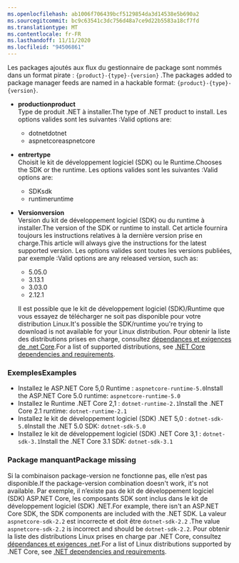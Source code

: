 ```yaml
---
ms.openlocfilehash: ab1006f706439bcf5129854da3d14538e5b690a2
ms.sourcegitcommit: bc9c63541c3dc756d48a7ce9d22b5583a18cf7fd
ms.translationtype: MT
ms.contentlocale: fr-FR
ms.lasthandoff: 11/11/2020
ms.locfileid: "94506861"
---
```


<span data-ttu-id="4edec-101">Les packages ajoutés aux flux du gestionnaire de package sont nommés dans un format pirate : `{product}-{type}-{version}` .</span><span class="sxs-lookup"><span data-stu-id="4edec-101">The packages added to package manager feeds are named in a hackable format: `{product}-{type}-{version}`.</span></span>

- <span data-ttu-id="4edec-102">**production**</span><span class="sxs-lookup"><span data-stu-id="4edec-102">**product**</span></span>\
<span data-ttu-id="4edec-103">Type de produit .NET à installer.</span><span class="sxs-lookup"><span data-stu-id="4edec-103">The type of .NET product to install.</span></span> <span data-ttu-id="4edec-104">Les options valides sont les suivantes :</span><span class="sxs-lookup"><span data-stu-id="4edec-104">Valid options are:</span></span>

  - <span data-ttu-id="4edec-105">dotnet</span><span class="sxs-lookup"><span data-stu-id="4edec-105">dotnet</span></span>
  - <span data-ttu-id="4edec-106">aspnetcore</span><span class="sxs-lookup"><span data-stu-id="4edec-106">aspnetcore</span></span>

- <span data-ttu-id="4edec-107">**entrer**</span><span class="sxs-lookup"><span data-stu-id="4edec-107">**type**</span></span>\
<span data-ttu-id="4edec-108">Choisit le kit de développement logiciel (SDK) ou le Runtime.</span><span class="sxs-lookup"><span data-stu-id="4edec-108">Chooses the SDK or the runtime.</span></span> <span data-ttu-id="4edec-109">Les options valides sont les suivantes :</span><span class="sxs-lookup"><span data-stu-id="4edec-109">Valid options are:</span></span>

  - <span data-ttu-id="4edec-110">SDK</span><span class="sxs-lookup"><span data-stu-id="4edec-110">sdk</span></span>
  - <span data-ttu-id="4edec-111">runtime</span><span class="sxs-lookup"><span data-stu-id="4edec-111">runtime</span></span>

- <span data-ttu-id="4edec-112">**Version**</span><span class="sxs-lookup"><span data-stu-id="4edec-112">**version**</span></span>\
<span data-ttu-id="4edec-113">Version du kit de développement logiciel (SDK) ou du runtime à installer.</span><span class="sxs-lookup"><span data-stu-id="4edec-113">The version of the SDK or runtime to install.</span></span> <span data-ttu-id="4edec-114">Cet article fournira toujours les instructions relatives à la dernière version prise en charge.</span><span class="sxs-lookup"><span data-stu-id="4edec-114">This article will always give the instructions for the latest supported version.</span></span> <span data-ttu-id="4edec-115">Les options valides sont toutes les versions publiées, par exemple :</span><span class="sxs-lookup"><span data-stu-id="4edec-115">Valid options are any released version, such as:</span></span>

  - <span data-ttu-id="4edec-116">5.0</span><span class="sxs-lookup"><span data-stu-id="4edec-116">5.0</span></span>
  - <span data-ttu-id="4edec-117">3.1</span><span class="sxs-lookup"><span data-stu-id="4edec-117">3.1</span></span>
  - <span data-ttu-id="4edec-118">3.0</span><span class="sxs-lookup"><span data-stu-id="4edec-118">3.0</span></span>
  - <span data-ttu-id="4edec-119">2.1</span><span class="sxs-lookup"><span data-stu-id="4edec-119">2.1</span></span>

  <span data-ttu-id="4edec-120">Il est possible que le kit de développement logiciel (SDK)/Runtime que vous essayez de télécharger ne soit pas disponible pour votre distribution Linux.</span><span class="sxs-lookup"><span data-stu-id="4edec-120">It's possible the SDK/runtime you're trying to download is not available for your Linux distribution.</span></span> <span data-ttu-id="4edec-121">Pour obtenir la liste des distributions prises en charge, consultez [dépendances et exigences de .net Core](../linux.md).</span><span class="sxs-lookup"><span data-stu-id="4edec-121">For a list of supported distributions, see [.NET Core dependencies and requirements](../linux.md).</span></span>

### <a name="examples"></a><span data-ttu-id="4edec-122">Exemples</span><span class="sxs-lookup"><span data-stu-id="4edec-122">Examples</span></span>

- <span data-ttu-id="4edec-123">Installez le ASP.NET Core 5,0 Runtime : `aspnetcore-runtime-5.0`</span><span class="sxs-lookup"><span data-stu-id="4edec-123">Install the ASP.NET Core 5.0 runtime: `aspnetcore-runtime-5.0`</span></span>
- <span data-ttu-id="4edec-124">Installez le Runtime .NET Core 2,1 : `dotnet-runtime-2.1`</span><span class="sxs-lookup"><span data-stu-id="4edec-124">Install the .NET Core 2.1 runtime: `dotnet-runtime-2.1`</span></span>
- <span data-ttu-id="4edec-125">Installez le kit de développement logiciel (SDK) .NET 5,0 : `dotnet-sdk-5.0`</span><span class="sxs-lookup"><span data-stu-id="4edec-125">Install the .NET 5.0 SDK: `dotnet-sdk-5.0`</span></span>
- <span data-ttu-id="4edec-126">Installez le kit de développement logiciel (SDK) .NET Core 3,1 : `dotnet-sdk-3.1`</span><span class="sxs-lookup"><span data-stu-id="4edec-126">Install the .NET Core 3.1 SDK: `dotnet-sdk-3.1`</span></span>

### <a name="package-missing"></a><span data-ttu-id="4edec-127">Package manquant</span><span class="sxs-lookup"><span data-stu-id="4edec-127">Package missing</span></span>

<span data-ttu-id="4edec-128">Si la combinaison package-version ne fonctionne pas, elle n’est pas disponible.</span><span class="sxs-lookup"><span data-stu-id="4edec-128">If the package-version combination doesn't work, it's not available.</span></span> <span data-ttu-id="4edec-129">Par exemple, il n’existe pas de kit de développement logiciel (SDK) ASP.NET Core, les composants SDK sont inclus dans le kit de développement logiciel (SDK) .NET.</span><span class="sxs-lookup"><span data-stu-id="4edec-129">For example, there isn't an ASP.NET Core SDK, the SDK components are included with the .NET SDK.</span></span> <span data-ttu-id="4edec-130">La valeur `aspnetcore-sdk-2.2` est incorrecte et doit être `dotnet-sdk-2.2` .</span><span class="sxs-lookup"><span data-stu-id="4edec-130">The value `aspnetcore-sdk-2.2` is incorrect and should be `dotnet-sdk-2.2`.</span></span> <span data-ttu-id="4edec-131">Pour obtenir la liste des distributions Linux prises en charge par .NET Core, consultez [dépendances et exigences .net](../linux.md).</span><span class="sxs-lookup"><span data-stu-id="4edec-131">For a list of Linux distributions supported by .NET Core, see [.NET dependencies and requirements](../linux.md).</span></span>
